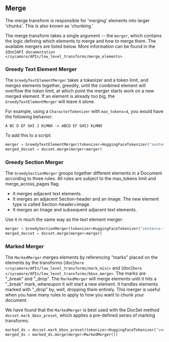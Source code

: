 ## Merge

The merge transform is responsible for 'merging' elements into larger 'chunks'. This is also known as 'chunking.'

The merge transform takes a single argument -- the `merger`, which contains the logic defining which elements to merge and how to merge them. The available mergers are listed below. More information can be found in the {doc}`API documentation </sycamore/APIs/low_level_transforms/merge_elements>`

### Greedy Text Element Merger

The `GreedyTextElementMerger` takes a tokenizer and a token limit, and merges elements together, greedily, until the combined element will overflow the token limit, at which point the merger starts work on a new merged element. If an element is already too big, the `GreedyTextElementMerger` will leave it alone.

For example, using a `CharacterTokenizer` with `max_tokens=4`, you would have the following behavior:

```
A BC D EF GHI J KLMNO -> ABCD EF GHIJ KLMNO
```

To add this to a script:

```python
merger = GreedyTextElementMerger(tokenizer=HuggingFaceTokenizer("sentence-transformers/all-MiniLM-L6-v2", max_tokens=512))
merged_docset = docset.merge(merger=merger)
```

### Greedy Section Merger

The `GreedySectionMerger` groups together different elements in a Document according to three rules. All rules are subject to the max_tokens limit and merge_across_pages flag.
- It merges adjacent text elements.
- It merges an adjacent Section-header and an image. The new element type is called Section-header+image.
- It merges an Image and subsequent adjacent text elements.

Use it in much the same way as the text element merger:

```python
merger = GreedySectionMerger(tokenizer=HuggingFaceTokenizer("sentence-transformers/all-MiniLM-L6-v2", max_tokens=512))
merged_docset = docset.merge(merger=merger)
```

### Marked Merger

The `MarkedMerger` merges elements by referencing "marks" placed on the elements by the transforms {doc}`here </sycamore/APIs/low_level_transforms/mark_misc>` and {doc}`here </sycamore/APIs/low_level_transforms/bbox_merge>`.
The marks are "_break" and "_drop". The `MarkedMerger` will merge elements until it hits a "_break" mark, whereupon it will start a new element. It handles elements marked with "_drop" by, well, dropping them entirely. This merger is useful when you have many rules to apply to how you want to chunk your document.

We have found that the `MarkedMerger` is best used with the DocSet method `docset.mark_bbox_preset`, which applies a pre-defined series of marking transforms.

```python
marked_ds = docset.mark_bbox_preset(tokenizer=HuggingFaceTokenizer("sentence-transformers/all-MiniLM-L6-v2"))
merged_ds = marked_ds.merge(merger=MarkedMerger())
```
